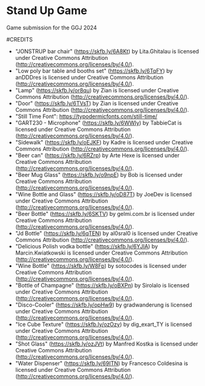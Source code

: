 # Stand Up Game
 Game submission for the GGJ 2024



#CREDITS
- "JONSTRUP bar chair" (https://skfb.ly/6A8Kt) by Lita.Ghitalau is licensed under Creative Commons Attribution (http://creativecommons.org/licenses/by/4.0/).
- "Low poly bar table and booths set" (https://skfb.ly/6TqFY) by anDDDres is licensed under Creative Commons Attribution (http://creativecommons.org/licenses/by/4.0/).
- "Lamp" (https://skfb.ly/or8qu) by Zian is licensed under Creative Commons Attribution (http://creativecommons.org/licenses/by/4.0/).
- "Door" (https://skfb.ly/6TVsT) by Zian is licensed under Creative Commons Attribution (http://creativecommons.org/licenses/by/4.0/).
- "Still Time Font": https://typodermicfonts.com/still-time/
- "GART230 - Microphone" (https://skfb.ly/6WWIy) by TabbieCat is licensed under Creative Commons Attribution (http://creativecommons.org/licenses/by/4.0/).
- "Sidewalk" (https://skfb.ly/oEJKF) by Kadre is licensed under Creative Commons Attribution (http://creativecommons.org/licenses/by/4.0/).
- "Beer can" (https://skfb.ly/6RZrp) by Arte Hexe is licensed under Creative Commons Attribution (http://creativecommons.org/licenses/by/4.0/).
- "Beer Mug Glass" (https://skfb.ly/o9npE) by Bob is licensed under Creative Commons Attribution (http://creativecommons.org/licenses/by/4.0/).
- "Wine Bottle and Glass" (https://skfb.ly/oD87T) by JoeDev is licensed under Creative Commons Attribution (http://creativecommons.org/licenses/by/4.0/).
- "Beer Bottle" (https://skfb.ly/6SKTV) by gelmi.com.br is licensed under Creative Commons Attribution (http://creativecommons.org/licenses/by/4.0/).
- "Jd Bottle" (https://skfb.ly/6qTEN) by al0sral0 is licensed under Creative Commons Attribution (http://creativecommons.org/licenses/by/4.0/).
- "Delicious Polish vodka bottle" (https://skfb.ly/6YJIA) by Marcin.Kwiatkowski is licensed under Creative Commons Attribution (http://creativecommons.org/licenses/by/4.0/).
- "Wine Bottle" (https://skfb.ly/W8Fp) by sotocodes is licensed under Creative Commons Attribution (http://creativecommons.org/licenses/by/4.0/).
- "Bottle of Champagne" (https://skfb.ly/oBXPn) by Sirolalo is licensed under Creative Commons Attribution (http://creativecommons.org/licenses/by/4.0/).
- "Disco-Cooler" (https://skfb.ly/opHw9) by gradwanderung is licensed under Creative Commons Attribution (http://creativecommons.org/licenses/by/4.0/).
- "Ice Cube Texture" (https://skfb.ly/ozOzy) by dig_exart_TY is licensed under Creative Commons Attribution (http://creativecommons.org/licenses/by/4.0/).
- "Shot Glass" (https://skfb.ly/ozJVt) by Manfred Kostka is licensed under Creative Commons Attribution (http://creativecommons.org/licenses/by/4.0/).
- "Water Dispenser" (https://skfb.ly/69ITN) by Francesco Coldesina is licensed under Creative Commons Attribution (http://creativecommons.org/licenses/by/4.0/).
